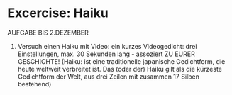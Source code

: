 # Excercise: Haiku

AUFGABE BIS 2.DEZEMBER
1. Versuch einen Haiku mit Video:
ein kurzes Videogedicht: drei Einstellungen, max. 30
Sekunden lang - assoziert ZU EURER GESCHICHTE!
(Haiku: ist eine traditionelle japanische Gedichtform, die heute weltweit verbreitet ist. Das (oder der) Haiku gilt als die kürzeste Gedichtform der Welt, aus drei Zeilen mit zusammen 17 Silben bestehend)